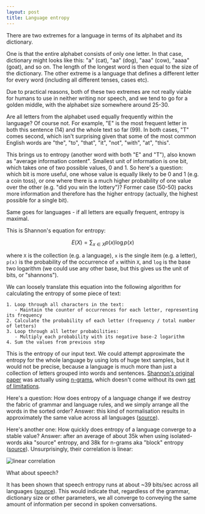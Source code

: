 ```yaml
---
layout: post
title: Language entropy
---
```


There are two extremes for a language in terms of its alphabet and its dictionary. 

One is that the entire alphabet consists of only one letter.
In that case, dictionary might looks like this: "a" (cat), "aa" (dog), "aaa" (cow), "aaaa" (goat), and so on. The length of the longest word is then equal to
the size of the dictionary.
The other extreme is a language that defines a different letter for every word (including all different tenses, cases etc).

Due to practical reasons, both of these two extremes are not really viable for humans to use in neither writing nor speech,
and we tend to go for a golden middle, with the alphabet size somewhere around 25-30.

Are all letters from the alphabet used equally frequently within the language? Of course not.
For example, "E" is the most frequent letter in both this sentence (14) and the whole text so far (99).
In both cases, "T" comes second, which isn't surprising given that some of the most common English words are 
"the", "to", "that", "it", "not", "with", "at", "this".

This brings us to entropy (another word with both "E" and "T"), also known as "average information content".
Smallest unit of information is one bit, which takes one of two possible values, 0 and 1.
So here's a question: which bit is more useful, one whose value is equally likely to be 0 and 1 (e.g. a coin toss),
or one where there is a much higher probability of one value over the other (e.g. "did you win the lottery")?
Former case (50-50) packs more information and therefore has the higher entropy 
(actually, the highest possible for a single bit).

Same goes for languages - if all letters are equally frequent, entropy is maximal.

This is Shannon's equation for entropy:

$$
E(X) = \sum_{x \in X} p(x) \log p(x)
$$

where `X` is the collection (e.g. a language), `x` is the single item (e.g. a letter), `p(x)`
is the probability of the occurrence of `x` within `X`, and `log` is the base two logarithm (we
could use any other base, but this gives us the unit of bits, or "shannons").

We can loosely translate this equation into the following algorithm for 
calculating the entropy of some piece of text:

```
1. Loop through all characters in the text:
   - Maintain the counter of occurrences for each letter, representing its frequency
2. Calculate the probability of each letter (frequency / total number of letters)
3. Loop through all letter probabilities:
   - Multiply each probability with its negative base-2 logarithm
4. Sum the values from previous step
```

This is the entropy of our input text. We could attempt approximate the
entropy for the whole language by using lots of huge text samples, but it would not be precise,
because a language is much more than just a collection of letters grouped
into words and sentences.
[Shannon's original paper](https://people.math.harvard.edu/~ctm/home/text/others/shannon/entropy/entropy.pdf)
was actually using [n-grams](https://en.wikipedia.org/wiki/N-gram), which doesn't come without
its own [set of limitations](https://clin2022.uvt.nl/limitations-of-the-entropy-measure-in-n-gram-language-modelling/).

Here's a question: How does entropy of a language change if
we destroy the fabric of grammar and language rules, and we simply arrange all the words in the
sorted order? Answer: this kind of normalisation results in approximately the same value
across all languages ([source](https://journals.plos.org/plosone/article?id=10.1371/journal.pone.0019875)). 

Here's another one: How quickly does entropy of a language converge to a stable value? Answer:
after an average of about 35k when using isolated-words aka "source" entropy, and 38k for
n-grams aka "block" entropy ([source](https://arxiv.org/pdf/1606.06996.pdf)).
Unsurprisingly, their correlation is linear:

![linear correlation](https://www.researchgate.net/profile/Christian-Bentz/publication/304277331/figure/fig2/AS:376016481603585@1466660723075/Correlation-between-block-and-source-entropies-for-the-PBC-texts.png)

What about speech? 

It has been shown that speech entropy runs at about ~39 bits/sec across
all languages ([source](https://www.science.org/doi/10.1126/sciadv.aaw2594)). This would indicate that,
regardless of the grammar, dictionary size or other parameters, we all converge to conveying
the same amount of information per second in spoken conversations.

